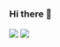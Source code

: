 ### Hi there 👋

<!--
**josh-tf/josh-tf** is a ✨ _special_ ✨ repository because its `README.md` (this file) appears on your GitHub profile.

Here are some ideas to get you started:

- 🔭 I’m currently working on ...
- 🌱 I’m currently learning ...
- 👯 I’m looking to collaborate on ...
- 🤔 I’m looking for help with ...
- 💬 Ask me about ...
- 📫 How to reach me: ...
- 😄 Pronouns: ...
- ⚡ Fun fact: ...
-->
<img align="center" src="https://github-readme-stats.vercel.app/api/?username=josh-tf&layout=compact&theme=dark&count_private=true&show_icons=true" />
<img align="center" src="https://github-readme-stats.vercel.app/api/top-langs/?username=josh-tf&layout=compact&theme=dark&count_private=true" />
